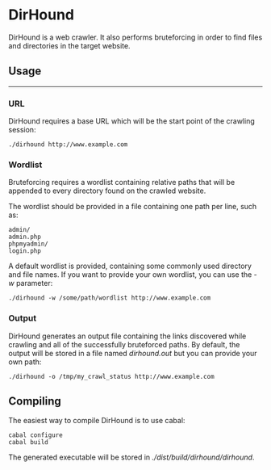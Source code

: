 # DirHound #

DirHound is a web crawler. It also performs bruteforcing in order to
find files and directories in the target website.

## Usage ##
-----

### URL ###

DirHound requires a base URL which will be the start point of the 
crawling session:

```Shell
./dirhound http://www.example.com
```

### Wordlist ###

Bruteforcing requires a wordlist containing relative paths that will be
appended to every directory found on the crawled website. 

The wordlist should be provided in a file containing one path per line,
such as:

```Shell
admin/
admin.php
phpmyadmin/
login.php
```

A default wordlist is provided, containing some commonly used directory
and file names. If you want to provide your own wordlist, you can use
the *-w* parameter:

```Shell
./dirhound -w /some/path/wordlist http://www.example.com
```

### Output ###

DirHound generates an output file containing the links discovered while 
crawling and all of the successfully bruteforced paths. By default, the
output will be stored in a file named *dirhound.out* but you can provide
your own path: 

```Shell
./dirhound -o /tmp/my_crawl_status http://www.example.com
```

## Compiling ##

The easiest way to compile DirHound is to use cabal:

```Shell
cabal configure
cabal build
```

The generated executable will be stored in *./dist/build/dirhound/dirhound*.
